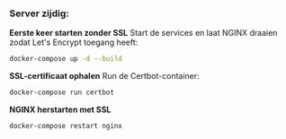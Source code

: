 ### Server zijdig:

**Eerste keer starten zonder SSL**
Start de services en laat NGINX draaien zodat Let's Encrypt toegang heeft:

```sh
docker-compose up -d --build
```

**SSL-certificaat ophalen**
Run de Certbot-container:
```sh
docker-compose run certbot
```

**NGINX herstarten met SSL**
```sh
docker-compose restart nginx
```
